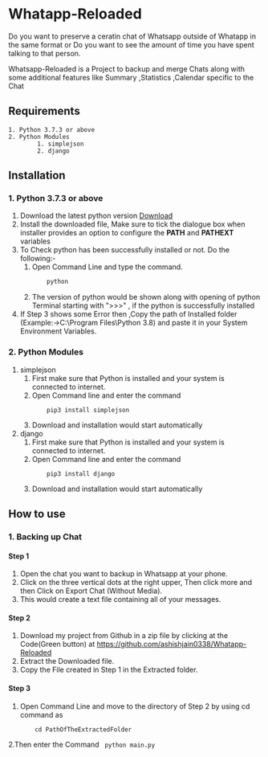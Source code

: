# Whatapp-Reloaded
Do you want to preserve a ceratin chat of Whatsapp outside of Whatapp in the same format 
													or
Do you want to see the amount of time you have spent talking to that person.

Whatsapp-Reloaded is a Project to backup and merge Chats along with some additional features like Summary ,Statistics ,Calendar specific to the Chat

## Requirements

	1. Python 3.7.3 or above
	2. Python Modules
			1. simplejson
			2. django
			
## Installation

### 1. Python 3.7.3 or above

1. Download the latest python version [Download](https://www.python.org/downloads/)
2. Install the downloaded file, Make sure to tick the dialogue box when installer provides an option to configure the **PATH** and **PATHEXT** variables 
3. To Check python has been successfully installed or not. Do the following:-
	1. Open Command Line and type the command. 
		``` bash
			python
		```
	2. The version of python would be shown along with opening of python Terminal starting with ">>>" , if the python is successfully installed
4. If Step 3 shows some Error then ,Copy the path of Installed folder (Example:->C:\Program Files\Python 3.8) and paste it in your System Environment Variables.

### 2. Python Modules
1. simplejson
	1. First make sure that Python is installed and your system is connected to internet.
	2. Open Command line and enter the command
		```
			pip3 install simplejson
		```
	3. Download and installation would start automatically
2. django
	1. First make sure that Python is installed and your system is connected to internet.
	2. Open Command line and enter the command
		```
			pip3 install django
		```
	3. Download and installation would start automatically
	
## How to use
### 1. Backing up Chat
#### Step 1
1. Open the chat you want to backup in Whatsapp at your phone.
2. Click on the three vertical dots at the right upper, Then click more and then Click on Export Chat (Without Media).
3. This would create a text file containing all of your messages.

#### Step 2
1. Download my project from Github in a zip file by clicking at the Code(Green button) at https://github.com/ashishjain0338/Whatapp-Reloaded
2. Extract the Downloaded file.
3. Copy the File created in Step 1 in the Extracted folder.

#### Step 3
1. Open Command Line and move to the directory of Step 2 by using cd command as
	```
		cd PathOfTheExtractedFolder
	```
2.Then enter the Command
	``` 
		python main.py
	```


